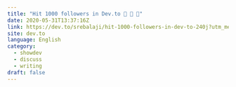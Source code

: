 ```yaml
---
title: "Hit 1000 followers in Dev.to 🎉 🎉 🎉"
date: 2020-05-31T13:37:16Z
link: https://dev.to/srebalaji/hit-1000-followers-in-dev-to-240j?utm_medium=RSS&utm_source=news.12bit.vn
site: dev.to
language: English
category:
  - showdev
  - discuss
  - writing
draft: false
---
```

